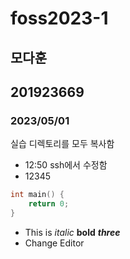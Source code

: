 # foss2023-1

## 모다훈

## 201923669

### 2023/05/01

실습 디렉토리를 모두 복사함

* 12:50 ssh에서 수정함
* 12345

```C
int main() {
	return 0;
}
```

* This is *italic* **bold** ***three***
* Change Editor

